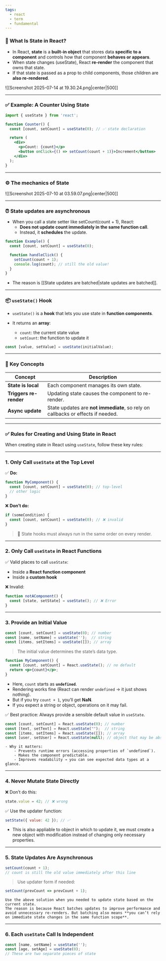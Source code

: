 ```yaml
---
tags:
  - react
  - term
  - fundamental
---
```


### 🔷 What Is **State** in React?

- In React, **state** is a **built-in object** that stores data **specific to a component** and controls how that component **behaves or appears**.
- When state changes (useState), React **re-render** the component that owns that state.
- If that state is passed as a prop to child components, those children are **also re-rendered**.

![[Screenshot 2025-07-14 at 19.30.24.png|center|500]]

---

### ✅ Example: A Counter Using State

```jsx
import { useState } from 'react';

function Counter() {
  const [count, setCount] = useState(0); // ✅ state declaration

  return (
    <div>
      <p>Count: {count}</p>
      <button onClick={() => setCount(count + 1)}>Increment</button>
    </div>
  );
}
```

---

### ⚙️ The mechanics of State

![[Screenshot 2025-07-10 at 03.59.07.png|center|500]]

---

### ⏰ State updates are asynchronous

- When you call a state setter like setCount(count + 1), React:
	- **Does not update count immediately in the same function call**.
	- Instead, it **schedules** the update.

```js
function Example() {
  const [count, setCount] = useState(0);

  function handleClick() {
    setCount(count + 1);
    console.log(count); // still the old value!
  }
}
```

- The reason is [[State updates are batched|state updates are batched]].

---

### 📦 `useState()` Hook

* `useState()` is a **hook** that lets you use state in **function components**.
* It returns an **array**:

  * `count`: the current state value
  * `setCount`: the function to update it

```js
const [value, setValue] = useState(initialValue);
```

---

### 🧠 Key Concepts

| Concept                | Description                                                                     |
| ---------------------- | ------------------------------------------------------------------------------- |
| **State is local**     | Each component manages its own state.                                           |
| **Triggers re-render** | Updating state causes the component to re-render.                               |
| **Async update**       | State updates are **not immediate**, so rely on callbacks or effects if needed. |

---
 
### ✅ Rules for Creating and Using State in React

When creating state in React using `useState`, follow these key rules:

---

### 1. **Only Call `useState` at the Top Level**

✅ **Do:**

```jsx
function MyComponent() {
  const [count, setCount] = useState(0); // top-level
  // other logic
}
```

❌ **Don’t do:**

```jsx
if (someCondition) {
  const [count, setCount] = useState(0); // ❌ invalid
}
```

> 🔸 State hooks must always run in the same order on every render.

---

### 2. **Only Call `useState` in React Functions**

✅ Valid places to call `useState`:

* Inside a **React function component**
* Inside a **custom hook**

❌ Invalid:

```js
function notAComponent() {
  const [state, setState] = useState(); // ❌ Error
}
```

---

### 3. **Provide an Initial Value**

```jsx
const [count, setCount] = useState(0); // number
const [name, setName] = useState('');  // string
const [items, setItems] = useState([]); // array
```

> The initial value determines the state’s data type.

```jsx
function MyComponent() {
  const [count, setCount] = React.useState(); // no default
  return <p>{count}</p>;
}
```

- Here, `count` starts as **`undefined`**.
- Rendering works fine (React can render `undefined` → it just shows nothing).
- But if you try `count + 1`, you’ll get **NaN**.
- If you expect a string or object, operations on it may fail.

✅ Best practice: Always provide a sensible default value in `useState`.

```jsx
const [count, setCount] = React.useState(0); // number
const [text, setText] = React.useState("");  // string
const [items, setItems] = React.useState([]); // array
const [user, setUser] = React.useState(null); // object that may be absent
```

```ad-note
- Why it matters:
	- Prevents runtime errors (accessing properties of `undefined`).
	- Makes the component predictable.
	- Improves readability → you can see expected data types at a glance.
```

---

### 4. **Never Mutate State Directly**

❌ Don’t do this:

```js
state.value = 42; // ❌ wrong
```

✅ Use the updater function:

```js
setState({ value: 42 }); // ✅
```

- This is also appliable to object in which to update it, we must create a new object with modification instead of changing only necessary properties.

---

### 5. **State Updates Are Asynchronous**

```jsx
setCount(count + 1);
// count is still the old value immediately after this line
```

> Use updater form if needed:

```jsx
setCount(prevCount => prevCount + 1);
```

```ad-note
Use the above solution when you needed to update state based on the current state.
The reason is because React batches updates to improve performance and avoid unnecessary re-renders. But batching also means **you can’t rely on immediate state changes in the same function scope**.
```

---

### 6. **Each `useState` Call Is Independent**

```jsx
const [name, setName] = useState('');
const [age, setAge] = useState(0);
// These are two separate pieces of state
```